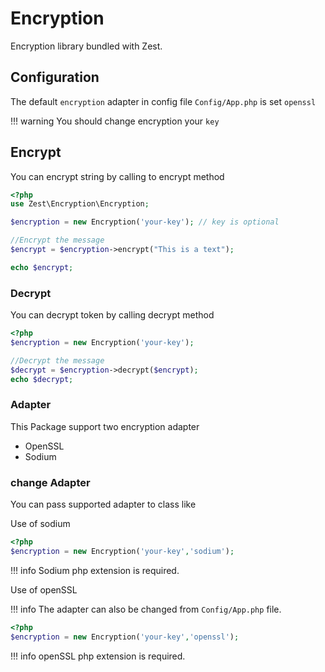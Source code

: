 # Encryption
Encryption library bundled with Zest.

## Configuration

The default `encryption` adapter in config file `Config/App.php` is set `openssl`

!!! warning
    You should change encryption your `key`

## Encrypt
You can encrypt string by calling to encrypt method

```php 
<?php 
use Zest\Encryption\Encryption;

$encryption = new Encryption('your-key'); // key is optional

//Encrypt the message
$encrypt = $encryption->encrypt("This is a text");

echo $encrypt;
```

### Decrypt
You can decrypt token by calling decrypt method 

```php 
<?php 
$encryption = new Encryption('your-key');

//Decrypt the message
$decrypt = $encryption->decrypt($encrypt);	
echo $decrypt;
```

### Adapter
This Package support two encryption adapter
- OpenSSL
- Sodium


### change Adapter
You can pass supported adapter to class like

Use of sodium
```php 
<?php 
$encryption = new Encryption('your-key','sodium');
```

!!! info
    Sodium php extension is required.


Use of openSSL

!!! info
    The adapter can also be changed from `Config/App.php` file.


```php 
<?php 
$encryption = new Encryption('your-key','openssl');
```

!!! info
    openSSL php extension is required.
